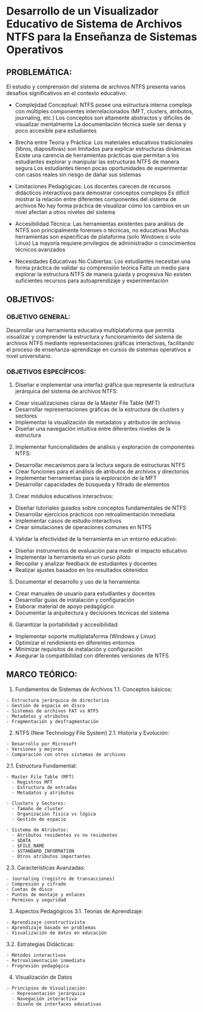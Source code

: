 # Desarrollo de un Visualizador Educativo de Sistema de Archivos NTFS para la Enseñanza de Sistemas Operativos

## PROBLEMÁTICA:
El estudio y comprensión del sistema de archivos NTFS presenta varios desafíos significativos en el contexto educativo:

- Complejidad Conceptual:
NTFS posee una estructura interna compleja con múltiples componentes interrelacionados (MFT, clusters, atributos, journaling, etc.)
Los conceptos son altamente abstractos y difíciles de visualizar mentalmente
La documentación técnica suele ser densa y poco accesible para estudiantes

- Brecha entre Teoría y Práctica:
Los materiales educativos tradicionales (libros, diapositivas) son limitados para explicar estructuras dinámicas
Existe una carencia de herramientas prácticas que permitan a los estudiantes explorar y manipular las estructuras NTFS de manera segura
Los estudiantes tienen pocas oportunidades de experimentar con casos reales sin riesgo de dañar sus sistemas

- Limitaciones Pedagógicas:
Los docentes carecen de recursos didácticos interactivos para demostrar conceptos complejos
Es difícil mostrar la relación entre diferentes componentes del sistema de archivos
No hay forma práctica de visualizar cómo los cambios en un nivel afectan a otros niveles del sistema

- Accesibilidad Técnica:
Las herramientas existentes para análisis de NTFS son principalmente forenses o técnicas, no educativas
Muchas herramientas son específicas de plataforma (solo Windows o solo Linux)
La mayoría requiere privilegios de administrador o conocimientos técnicos avanzados

- Necesidades Educativas No Cubiertas:
Los estudiantes necesitan una forma práctica de validar su comprensión teórica
Falta un medio para explorar la estructura NTFS de manera guiada y progresiva
No existen suficientes recursos para autoaprendizaje y experimentación

## OBJETIVOS: 

### OBJETIVO GENERAL:
Desarrollar una herramienta educativa multiplataforma que permita visualizar y comprender la estructura y funcionamiento del sistema de archivos NTFS mediante representaciones gráficas interactivas, facilitando el proceso de enseñanza-aprendizaje en cursos de sistemas operativos a nivel universitario.

### OBJETIVOS ESPECÍFICOS:

1. Diseñar e implementar una interfaz gráfica que represente la estructura jerárquica del sistema de archivos NTFS:
  - Crear visualizaciones claras de la Master File Table (MFT)
  - Desarrollar representaciones gráficas de la estructura de clusters y sectores
  - Implementar la visualización de metadatos y atributos de archivos
  - Diseñar una navegación intuitiva entre diferentes niveles de la estructura

2. Implementar funcionalidades de análisis y exploración de componentes NTFS:
  - Desarrollar mecanismos para la lectura segura de estructuras NTFS
  - Crear funciones para el análisis de atributos de archivos y directorios
  - Implementar herramientas para la exploración de la MFT
  - Desarrollar capacidades de búsqueda y filtrado de elementos

3. Crear módulos educativos interactivos:
  - Diseñar tutoriales guiados sobre conceptos fundamentales de NTFS
  - Desarrollar ejercicios prácticos con retroalimentación inmediata
  - Implementar casos de estudio interactivos
  - Crear simulaciones de operaciones comunes en NTFS

4. Validar la efectividad de la herramienta en un entorno educativo:
  - Diseñar instrumentos de evaluación para medir el impacto educativo
  - Implementar la herramienta en un curso piloto
  - Recopilar y analizar feedback de estudiantes y docentes
  - Realizar ajustes basados en los resultados obtenidos

5. Documentar el desarrollo y uso de la herramienta:
  - Crear manuales de usuario para estudiantes y docentes
  - Desarrollar guías de instalación y configuración
  - Elaborar material de apoyo pedagógico
  - Documentar la arquitectura y decisiones técnicas del sistema

6. Garantizar la portabilidad y accesibilidad:
  - Implementar soporte multiplataforma (Windows y Linux)
  - Optimizar el rendimiento en diferentes entornos
  - Minimizar requisitos de instalación y configuración
  - Asegurar la compatibilidad con diferentes versiones de NTFS

## MARCO TEÓRICO: 

  1. Fundamentos de Sistemas de Archivos
  1.1. Conceptos básicos:
  
    - Estructura jerárquica de directorios
    - Gestión de espacio en disco
    - Sistemas de archivos FAT vs NTFS
    - Metadatos y atributos
    - Fragmentación y desfragmentación

  2. NTFS (New Technology File System)
  2.1. Historia y Evolución:
  
    - Desarrollo por Microsoft
    - Versiones y mejoras
    - Comparación con otros sistemas de archivos
  
  2.1. Estructura Fundamental:
  
    - Master File Table (MFT)
      - Registros MFT
      - Estructura de entradas
      - Metadatos y atributos
  
    - Clusters y Sectores:
      - Tamaño de cluster
      - Organización física vs lógica
      - Gestión de espacio
  
    - Sistema de Atributos:
      - Atributos residentes vs no residentes
      - $DATA
      - $FILE_NAME
      - $STANDARD_INFORMATION
      - Otros atributos importantes
  
  2.3. Características Avanzadas:
  
    - Journaling (registro de transacciones)
    - Compresión y cifrado
    - Cuotas de disco
    - Puntos de montaje y enlaces
    - Permisos y seguridad
  
  3. Aspectos Pedagógicos
  3.1. Teorías de Aprendizaje:
  
    - Aprendizaje constructivista
    - Aprendizaje basado en problemas
    - Visualización de datos en educación
  
  3.2. Estrategias Didácticas:
  
    - Métodos interactivos
    - Retroalimentación inmediata
    - Progresión pedagógica
    
  4. Visualización de Datos
  
    - Principios de Visualización:
      - Representación jerárquica
      - Navegación interactiva
      - Diseño de interfaces educativas

